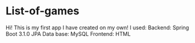 # List-of-games
Hi! This is my first app I have created on my own!
I used:
Backend: Spring Boot 3.1.0
JPA
Data base: MySQL 
Frontend: HTML
